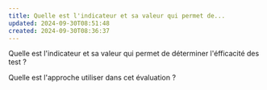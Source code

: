 ```yaml
---
title: Quelle est l'indicateur et sa valeur qui permet de...
updated: 2024-09-30T08:51:48
created: 2024-09-30T08:36:37
---
```


Quelle est l'indicateur et sa valeur qui permet de déterminer l'éfficacité des test ?

Quelle est l'approche utiliser dans cet évaluation ?
